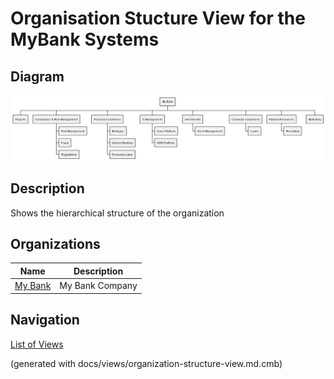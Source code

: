 # Organisation Stucture View for the MyBank Systems

## Diagram
![Organisation Stucture View for the MyBank Systems](../mybank/organization-structure-view.png)

## Description
Shows the hierarchical structure of the organization

## Organizations
| Name | Description |
|---|---|
| [My Bank](../mybank/organization/my-bank-organization.md) | My Bank Company |


## Navigation
[List of Views](../views.md)

(generated with docs/views/organization-structure-view.md.cmb)
